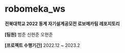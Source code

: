 # robomeka_ws
__전북대학교 2022 동계 자기설계공모전 로보메카팀 레포지토리__

__[팀원]__
범준
신현준
오현준

__[프로젝트 수행기간]__
2022.12 ~ 2023.2
